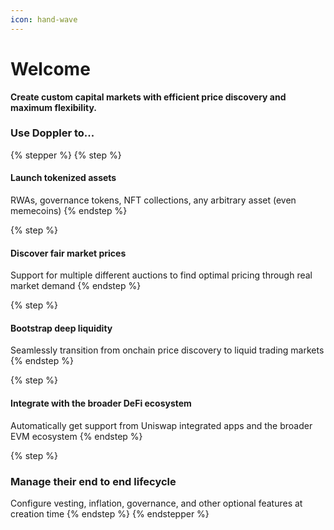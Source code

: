 ```yaml
---
icon: hand-wave
---
```


# Welcome

**Create custom capital markets with efficient price discovery and maximum flexibility.**&#x20;

### Use Doppler to...

{% stepper %}
{% step %}
#### Launch tokenized assets

RWAs, governance tokens, NFT collections, any arbitrary asset (even memecoins)&#x20;
{% endstep %}

{% step %}
#### Discover fair market prices

Support for multiple different auctions to find optimal pricing through real market demand
{% endstep %}

{% step %}
#### Bootstrap deep liquidity

Seamlessly transition from onchain price discovery to liquid trading markets
{% endstep %}

{% step %}
#### Integrate with the broader DeFi ecosystem

Automatically get support from Uniswap integrated apps and the broader EVM ecosystem
{% endstep %}

{% step %}
### Manage their end to end lifecycle

Configure vesting, inflation, governance, and other optional features at creation time&#x20;
{% endstep %}
{% endstepper %}
